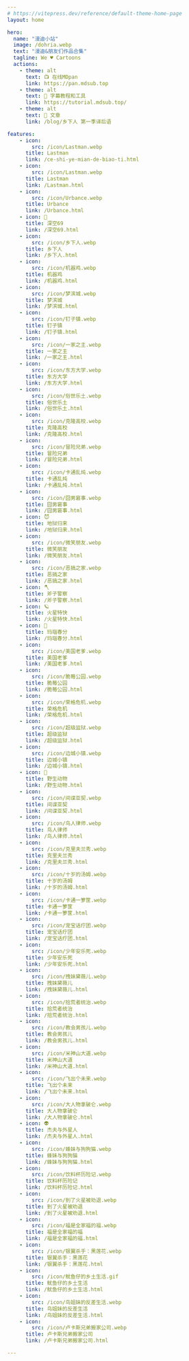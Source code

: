 ```yaml
---
# https://vitepress.dev/reference/default-theme-home-page
layout: home

hero:
  name: "漫迪小站"
  image: /dohria.webp
  text: "漫迪&朋友们作品合集"
  tagline: We ♥️ Cartoons
  actions:
    - theme: alt
      text: 📺 在线MDpan
      link: https://pan.mdsub.top
    - theme: alt
      text: 🧰 字幕教程和工具
      link: https://tutorial.mdsub.top/
    - theme: alt
      text: 📒 文章
      link: /blog/乡下人 第一季译后语

features:
    - icon: 
        src: /icon/Lastman.webp
      title: Lastman
      link: /ce-shi-ye-mian-de-biao-ti.html
    - icon: 
        src: /icon/Lastman.webp
      title: Lastman
      link: /Lastman.html
    - icon: 
        src: /icon/Urbance.webp
      title: Urbance
      link: /Urbance.html
    - icon: 🐨
      title: 深空69
      link: /深空69.html
    - icon: 
        src: /icon/乡下人.webp
      title: 乡下人
      link: /乡下人.html
    - icon: 
        src: /icon/机器鸡.webp
      title: 机器鸡
      link: /机器鸡.html
    - icon: 
        src: /icon/梦滨城.webp
      title: 梦滨城
      link: /梦滨城.html
    - icon: 
        src: /icon/钉子镇.webp
      title: 钉子镇
      link: /钉子镇.html
    - icon: 
        src: /icon/一家之主.webp
      title: 一家之主
      link: /一家之主.html
    - icon: 
        src: /icon/东方大学.webp
      title: 东方大学
      link: /东方大学.html
    - icon: 
        src: /icon/俗世乐土.webp
      title: 俗世乐土
      link: /俗世乐土.html
    - icon: 
        src: /icon/克隆高校.webp
      title: 克隆高校
      link: /克隆高校.html
    - icon: 
        src: /icon/冒险兄弟.webp
      title: 冒险兄弟
      link: /冒险兄弟.html
    - icon: 
        src: /icon/卡通乱炖.webp
      title: 卡通乱炖
      link: /卡通乱炖.html
    - icon: 
        src: /icon/囧男窘事.webp
      title: 囧男窘事
      link: /囧男窘事.html
    - icon: 😈
      title: 地狱归来
      link: /地狱归来.html
    - icon: 
        src: /icon/微笑朋友.webp
      title: 微笑朋友
      link: /微笑朋友.html
    - icon: 
        src: /icon/恶搞之家.webp
      title: 恶搞之家
      link: /恶搞之家.html
    - icon: 🪓
      title: 斧子警察
      link: /斧子警察.html
    - icon: 🪐
      title: 火星特快
      link: /火星特快.html
    - icon: 💎
      title: 玛瑙春分
      link: /玛瑙春分.html
    - icon: 
        src: /icon/美国老爹.webp
      title: 美国老爹
      link: /美国老爹.html
    - icon: 
        src: /icon/脆莓公园.webp
      title: 脆莓公园
      link: /脆莓公园.html
    - icon: 
        src: /icon/荣格危机.webp
      title: 荣格危机
      link: /荣格危机.html
    - icon: 
        src: /icon/超级监狱.webp
      title: 超级监狱
      link: /超级监狱.html
    - icon: 
        src: /icon/边城小镇.webp
      title: 边城小镇
      link: /边城小镇.html
    - icon: 🐬
      title: 野生动物
      link: /野生动物.html
    - icon: 
        src: /icon/间谍亚契.webp
      title: 间谍亚契
      link: /间谍亚契.html
    - icon: 
        src: /icon/鸟人律师.webp
      title: 鸟人律师
      link: /鸟人律师.html
    - icon: 
        src: /icon/克里夫兰秀.webp
      title: 克里夫兰秀
      link: /克里夫兰秀.html
    - icon: 
        src: /icon/十岁的汤姆.webp
      title: 十岁的汤姆
      link: /十岁的汤姆.html
    - icon: 
        src: /icon/卡通一箩筐.webp
      title: 卡通一箩筐
      link: /卡通一箩筐.html
    - icon: 
        src: /icon/宠宝话疗团.webp
      title: 宠宝话疗团
      link: /宠宝话疗团.html
    - icon: 
        src: /icon/少年安乐死.webp
      title: 少年安乐死
      link: /少年安乐死.html
    - icon: 
        src: /icon/拽妹黛薇儿.webp
      title: 拽妹黛薇儿
      link: /拽妹黛薇儿.html
    - icon: 
        src: /icon/拾荒者统治.webp
      title: 拾荒者统治
      link: /拾荒者统治.html
    - icon: 
        src: /icon/教会男孩儿.webp
      title: 教会男孩儿
      link: /教会男孩儿.html
    - icon: 
        src: /icon/米神山大道.webp
      title: 米神山大道
      link: /米神山大道.html
    - icon: 
        src: /icon/飞出个未来.webp
      title: 飞出个未来
      link: /飞出个未来.html
    - icon: 
        src: /icon/大人物拿破仑.webp
      title: 大人物拿破仑
      link: /大人物拿破仑.html
    - icon: 👽
      title: 杰夫与外星人
      link: /杰夫与外星人.html
    - icon: 
        src: /icon/蜂妹与狗狗猫.webp
      title: 蜂妹与狗狗猫
      link: /蜂妹与狗狗猫.html
    - icon: 
        src: /icon/饮料杯历险记.webp
      title: 饮料杯历险记
      link: /饮料杯历险记.html
    - icon: 
        src: /icon/到了火星被劝退.webp
      title: 到了火星被劝退
      link: /到了火星被劝退.html
    - icon: 
        src: /icon/福是全家福的福.webp
      title: 福是全家福的福
      link: /福是全家福的福.html
    - icon: 
        src: /icon/银翼杀手：黑莲花.webp
      title: 银翼杀手：黑莲花
      link: /银翼杀手：黑莲花.html
    - icon: 
        src: /icon/鱿鱼仔的乡土生活.gif
      title: 鱿鱼仔的乡土生活
      link: /鱿鱼仔的乡土生活.html
    - icon: 
        src: /icon/鸟姐妹的反差生活.webp
      title: 鸟姐妹的反差生活
      link: /鸟姐妹的反差生活.html
    - icon: 
        src: /icon/卢卡斯兄弟搬家公司.webp
      title: 卢卡斯兄弟搬家公司
      link: /卢卡斯兄弟搬家公司.html

---
```


<style>
:root {
  --vp-home-hero-name-color: transparent;
  --vp-home-hero-name-background: -webkit-linear-gradient(120deg, #5d34fe 30%, #41d1ff);

  --vp-home-hero-image-background-image: linear-gradient(-45deg, #1d34fe 50%, #47caff 50%);
  --vp-home-hero-image-filter: blur(44px);
}

@media (min-width: 640px) {
  :root {
    --vp-home-hero-image-filter: blur(56px);
  }
}

@media (min-width: 960px) {
  :root {
    --vp-home-hero-image-filter: blur(68px);
  }
}
</style>
